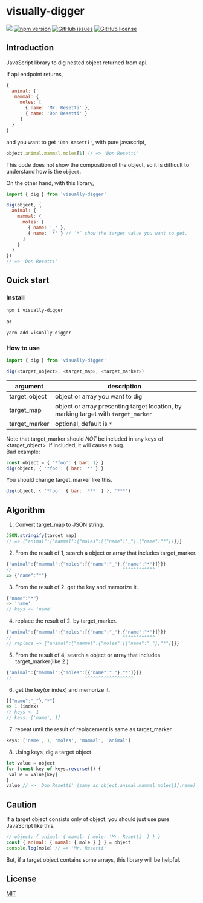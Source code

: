 # visually-digger
![](https://github.com/KoichiKiyokawa/visually-digger/workflows/GitHub%20Actions/badge.svg)
[![npm version](https://badge.fury.io/js/visually-digger.svg)](https://badge.fury.io/js/visually-digger)
[![GitHub issues](https://img.shields.io/github/issues/KoichiKiyokawa/visually-digger)](https://github.com/KoichiKiyokawa/visually-digger/issues)
[![GitHub license](https://img.shields.io/github/license/KoichiKiyokawa/visually-digger)](https://github.com/KoichiKiyokawa/visually-digger)

## Introduction
JavaScript library to dig nested object returned from api.

If api endpoint returns,
```js
{ 
  animal: {
   mammal: {
     moles: [
       { name: 'Mr. Resetti' },
       { name: 'Don Resetti' }
     ]
  }
}
```
and you want to get `'Don Resetti'`, with pure javascript,
```js
object.animal.mammal.moles[1] // => 'Don Resetti'
```
This code does not show the composition of the object, so it is difficult to understand how is the `object`.

On the other hand, with this library,
```js
import { dig } from 'visually-digger'

dig(object, {
  animal: {
    mammal: {
      moles: [
        { name: '_' },
        { name: '*' } // `*` show the target value you want to get.
      ]
    }
  }
})
// => 'Don Resetti'
```

## Quick start
### Install
```console
npm i visually-digger
```
or
```console
yarn add visually-digger
```

### How to use
```js
import { dig } from 'visually-digger'

dig(<target_object>, <target_map>, <target_marker>)
```
argument|description
--|--
target_object|object or array you want to dig
target_map|object or array presenting target location, by marking target with `target_marker`
target_marker|optional, default is `*`

Note that target_marker should _NOT_ be included in any keys of <target_object>.
if included, it will cause a bug.  
Bad example:
```js
const object = { '*foo': { bar: 1} }
dig(object, { '*foo': { bar: '*' } }
```
You should change target_marker like this.
```js
dig(object, { '*foo': { bar: '***' } }, '***')
```

## Algorithm
1. Convert target_map to JSON string.
```js
JSON.stringify(target_map)
// => {"animal":{"mammal":{"moles":[{"name":"_"},{"name":"*"}]}}}
```
2. From the result of 1, search a object or array that includes target_marker.
```js
{"animal":{"mammal":{"moles":[{"name":"_"},{"name":"*"}]}}}
//                                         ^^^^^^^^^^^^
=> {"name":"*"}
```
3. From the result of 2. get the key and memorize it.
```js
{"name":"*"}
=> 'name'
// keys <- 'name'
```
4. replace the result of 2. by target_marker.
```js
{"animal":{"mammal":{"moles":[{"name":"_"},{"name":"*"}]}}}
//                                         ^^^^^^^^^^^^
// replace => {"animal":{"mammal":{"moles":[{"name":"_"},"*"]}}}
```
5. From the result of 4, search a object or array that includes target_marker(like 2.)
```js
{"animal":{"mammal":{"moles":[{"name":"_"},"*"]}}}
//                           ^^^^^^^^^^^^^^^^^^
```
6. get the key(or index) and memorize it.
```js
[{"name":"_"},"*"]
=> 1 (index)
// keys <- 1
// keys: ['name', 1]
```
7. repeat until the result of replacement is same as target_marker.
```js
keys: ['name', 1, 'moles', 'mammal', 'animal']
```
8. Using keys, dig a target object
```js
let value = object
for (const key of keys.reverse()) {
 value = value[key]
}
value // => 'Don Resetti' (same as object.animal.mammal.moles[1].name)
```

## Caution
If a target object consists only of object, you should just use pure JavaScript like this.
```js
// object: { animal: { mamal: { mole: 'Mr. Resetti' } } }
const { animal: { mamal: { mole } } } = object
console.log(mole) // => 'Mr. Resetti'
```
But, if a target object contains some arrays, this library will be helpful.

## License
[MIT](LICENSE)
